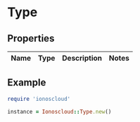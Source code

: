 # Type

## Properties

| Name | Type | Description | Notes |
| :--- | :--- | :--- | :--- |


## Example

```ruby
require 'ionoscloud'

instance = Ionoscloud::Type.new()
```

